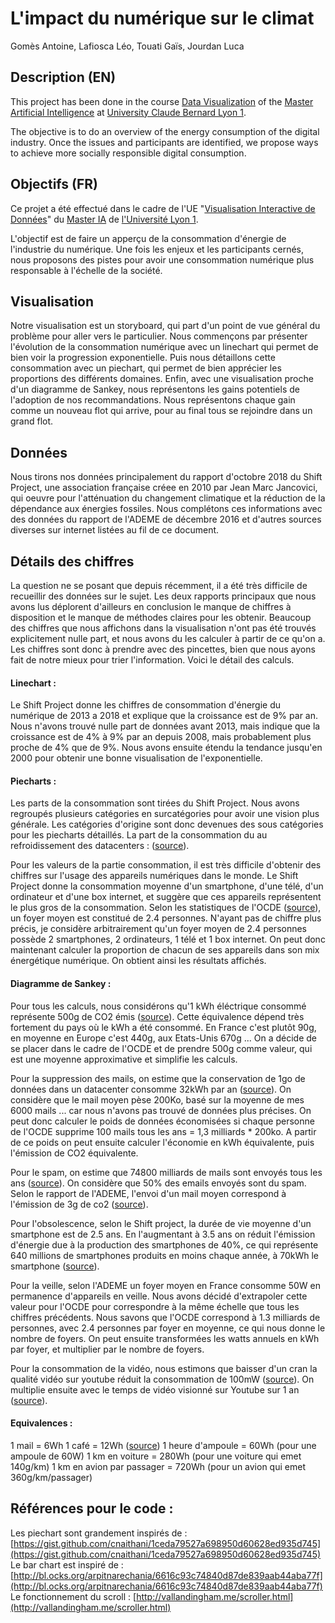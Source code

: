 # L'impact du numérique sur le climat
Gomès Antoine, Lafiosca Léo, Touati Gaïs, Jourdan Luca
## Description (EN)
This project has been done in the course [Data Visualization](https://lyondataviz.github.io/teaching/lyon1-m2/2018/) of the [Master Artificial Intelligence](http://master-info.univ-lyon1.fr/IA/) at [University Claude Bernard Lyon 1](https://www.univ-lyon1.fr/).

The objective is to do an overview of the energy consumption of the digital industry. Once the issues and participants are identified, we propose ways to achieve more socially responsible digital consumption.

## Objectifs (FR)
Ce projet a été effectué dans le cadre de l'UE "[Visualisation Interactive de Données](https://lyondataviz.github.io/teaching/lyon1-m2/2018/)" du [Master IA](http://master-info.univ-lyon1.fr/IA/) de [l'Université Lyon 1](https://www.univ-lyon1.fr/).

L'objectif est de faire un apperçu de la consommation d'énergie de l'industrie du numérique. Une fois les enjeux et les participants cernés, nous proposons des pistes pour avoir une consommation numérique plus responsable à l'échelle de la société.

## Visualisation
Notre visualisation est un storyboard, qui part d'un point de vue général du problème pour aller vers le particulier. Nous commençons par présenter l'évolution de la consommation numérique avec un linechart qui permet de bien voir la progression exponentielle. Puis nous détaillons cette consommation avec un piechart, qui permet de bien apprécier les proportions des différents domaines. Enfin, avec une visualisation proche d'un diagramme de Sankey, nous représentons les gains potentiels de l'adoption de nos recommandations. Nous représentons chaque gain comme un nouveau flot qui arrive, pour au final tous se rejoindre dans un grand flot.

## Données

Nous tirons nos données principalement du rapport d'octobre 2018 du Shift Project, une association française créee en 2010 par Jean Marc Jancovici, qui oeuvre pour l'atténuation du changement climatique et la réduction de la dépendance aux énergies fossiles. Nous complétons ces informations avec des données du rapport de l'ADEME de décembre 2016 et d'autres sources diverses sur internet listées au fil de ce document.

## Détails des chiffres
  
La question ne se posant que depuis récemment, il a été très difficile de recueillir des données sur le sujet. Les deux rapports principaux que nous avons lus déplorent d'ailleurs en conclusion le manque de chiffres à disposition et le manque de méthodes claires pour les obtenir. Beaucoup des chiffres que nous affichons dans la visualisation n'ont pas été trouvés explicitement nulle part, et nous avons du les calculer à partir de ce qu'on a. Les chiffres sont donc à prendre avec des pincettes, bien que nous ayons fait de notre mieux pour trier l'information. Voici le détail des calculs.

#### Linechart :

Le Shift Project donne les chiffres de consommation d'énergie du numérique de 2013 a 2018 et explique que la croissance est de 9% par an. Nous n'avons trouvé nulle part de données avant 2013, mais indique que la croissance est de 4% à 9% par an depuis 2008, mais probablement plus proche de 4% que de 9%. Nous avons ensuite étendu la tendance jusqu'en 2000 pour obtenir une bonne visualisation de l'exponentielle.

#### Piecharts :

Les parts de la consommation sont tirées du Shift Project. Nous avons regroupés plusieurs catégories en surcatégories pour avoir une vision plus générale. Les catégories d'origine sont donc devenues des sous catégories pour les piecharts détaillés. La part de la consommation du au refroidissement des datacenters : ([source](https://www.filiere-3e.fr/2017/06/20/recuperer-lenergie-perdue-datacenters-mythe-realite/)).

Pour les valeurs de la partie consommation, il est très difficile d'obtenir des chiffres sur l'usage des appareils numériques dans le monde. Le Shift Project donne la consommation moyenne d'un smartphone, d'une télé, d'un ordinateur et d'une box internet, et suggère que ces appareils représentent le plus gros de la consommation. Selon les statistiques de l'OCDE ([source](http://www.oecd.org/fr/els/famille/basededonnees.htm)), un foyer moyen est constitué de 2.4 personnes. N'ayant pas de chiffre plus précis, je considère arbitrairement qu'un foyer moyen de 2.4 personnes possède 2 smartphones, 2 ordinateurs, 1 télé et 1 box internet. On peut donc maintenant calculer la proportion de chacun de ses appareils dans son mix énergétique numérique. On obtient ainsi les résultats affichés.

#### Diagramme de Sankey :

Pour tous les calculs, nous considérons qu'1 kWh éléctrique consommé représente 500g de CO2 émis ([source](https://www.greenit.fr/2009/04/24/combien-de-co2-degage-un-1-kwh-electrique/)).
Cette équivalence dépend très fortement du pays où le kWh a été consommé. En France c'est plutôt 90g, en moyenne en Europe c'est 440g, aux Etats-Unis 670g ... On a décide de se placer dans le cadre de l'OCDE et de prendre 500g comme valeur, qui est une moyenne approximative et simplifie les calculs.

Pour la suppression des mails, on estime que la conservation de 1go de données dans un datacenter consomme 32kWh par an ([source](https://en.reset.org/blog/save-planet-clean-your-inbox-12242015)). On considère que le mail moyen pèse 200Ko, basé sur la moyenne de mes 6000 mails ... car nous n'avons pas trouvé de données plus précises. On peut donc calculer le poids de données économisées si chaque personne de l'OCDE supprime 100 mails tous les ans = 1,3 milliards * 200ko. A partir de ce poids on peut ensuite calculer l'économie en kWh équivalente, puis l'émission de CO2 équivalente.

Pour le spam, on estime que 74800 milliards de mails sont envoyés tous les ans ([source](https://www.templafy.com/blog/how-many-emails-are-sent-every-day-top-email-statistics-your-business-needs-to-know/)). On considère que 50% des emails envoyés sont du spam. Selon le rapport de l'ADEME, l'envoi d'un mail moyen correspond à l'émission de 3g de co2 ([source](https://www.bfmtv.com/planete/les-spams-en-diminution-dans-nos-boites-mail-902851.html)).

Pour l'obsolescence, selon le Shift project, la durée de vie moyenne d'un smartphone est de 2.5 ans. En l'augmentant à 3.5 ans on réduit l'émission d'énergie due à la production des smartphones de 40%, ce qui représente 640 millions de smartphones produits en moins chaque année, à 70kWh le smartphone ([source](https://spectrum.ieee.org/energy/environment/your-phone-costs-energyeven-before-you-turn-it-on)).

Pour la veille, selon l'ADEME un foyer moyen en France consomme 50W en permanence d'appareils en veille. Nous avons décidé d'extrapoler cette valeur pour l'OCDE pour correspondre à la même échelle que tous les chiffres précédents. Nous savons que l'OCDE correspond à 1.3 milliards de personnes, avec 2.4 personnes par foyer en moyenne, ce qui nous donne le nombre de foyers. On peut ensuite transformées les watts annuels en kWh par foyer, et multiplier par le nombre de foyers.

Pour la consommation de la vidéo, nous estimons que baisser d'un cran la qualité vidéo sur youtube réduit la consommation de 100mW ([source](https://www.researchgate.net/profile/Mohammad_Hoque10/publication/267394699_Energy_Consumption_Anatomy_of_Live_Video_Streaming_from_a_Smartphone/links/544edf050cf26dda08901d22/Energy-Consumption-Anatomy-of-Live-Video-Streaming-from-a-Smartphone.pdf?origin=publication_detail)). On multiplie ensuite avec le temps de vidéo visionné sur Youtube sur 1 an ([source](https://www.webrankinfo.com/dossiers/youtube/chiffres-statistiques)).

#### Equivalences :

1 mail = 6Wh
1 café = 12Wh ([source](http://stockage.univ-valenciennes.fr/EcoPEM/BoiteB/co/III_d.html))
1 heure d'ampoule = 60Wh (pour une ampoule de 60W)
1 km en voiture = 280Wh (pour une voiture qui emet 140g/km)
1 km en avion par passager = 720Wh (pour un avion qui emet 360g/km/passager)

## Références pour le code :

Les piechart sont grandement inspirés de : [https://gist.github.com/cnaithani/1ceda79527a698950d60628ed935d745](https://gist.github.com/cnaithani/1ceda79527a698950d60628ed935d745)  
Le bar chart est inspiré de : [http://bl.ocks.org/arpitnarechania/6616c93c74840d87de839aab44aba77f](http://bl.ocks.org/arpitnarechania/6616c93c74840d87de839aab44aba77f)  
Le fonctionnement du scroll : [http://vallandingham.me/scroller.html](http://vallandingham.me/scroller.html)  



